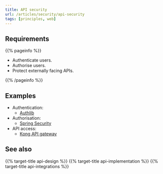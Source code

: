 ```yaml
---
title: API security
url: /articles/security/api-security
tags: [principles, web]
---
```


## Requirements

{{% pageinfo %}}

* Authenticate users.
* Authorise users.
* Protect externally facing APIs.

{{% /pageinfo %}}

## Examples

* Authentication:
  * [Authlib](https://docs.authlib.org/en/latest/)
* Authorisation:
  * [Spring Security](https://docs.spring.io/spring-security/reference/servlet/authorization/index.html)
* API access:
  * [Kong API gateway](https://konghq.com/products/kong-gateway)

## See also

{{% target-title api-design %}}
{{% target-title api-implementation %}}
{{% target-title api-integrations %}}
